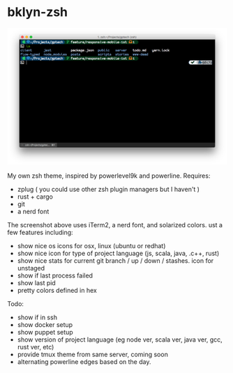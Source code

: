 # bklyn-zsh

![screenshot](https://raw.githubusercontent.com/gporrata/bklyn-zsh/master/screenshot.png)

My own zsh theme, inspired by powerlevel9k and powerline. Requires:

* zplug ( you could use other zsh plugin managers but I haven't )
* rust + cargo
* git
* a nerd font

The screenshot above uses iTerm2, a nerd font, and solarized
colors. ust a few features including:

* show nice os icons for osx, linux (ubuntu or redhat)
* show nice icon for type of project language (js, scala, java, .c++, rust)
* show nice stats for current git branch / up / down / stashes. icon for unstaged
* show if last process failed
* show last pid
* pretty colors defined in hex

Todo:

* show if in ssh
* show docker setup
* show puppet setup
* show version of project language (eg node ver, scala ver, java ver, gcc, rust ver, etc)
* provide tmux theme from same server, coming soon
* alternating powerline edges based on the day.
